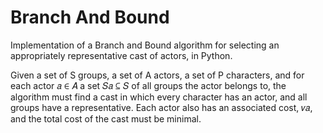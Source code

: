 # Branch And Bound
Implementation of a Branch and Bound algorithm for selecting an appropriately representative cast of actors, in Python.

Given a set of S groups, a set of A actors, a set of P characters, and for each actor 𝑎 ∈ 𝐴 a set 𝑆𝑎 ⊆ 𝑆 of all groups the actor belongs to, the algorithm must find a cast in which every character has an actor, and all groups have a representative. Each actor also has an associated cost, 𝑣𝑎, and the total cost of the cast must be minimal. 
